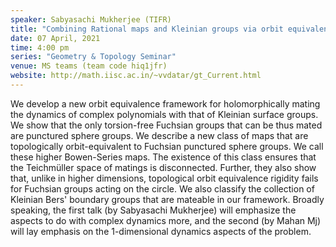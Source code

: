 ```yaml
---
speaker: Sabyasachi Mukherjee (TIFR) 
title: "Combining Rational maps and Kleinian groups via orbit equivalence - I"
date: 07 April, 2021
time: 4:00 pm
series: "Geometry & Topology Seminar"
venue: MS teams (team code hiq1jfr)
website: http://math.iisc.ac.in/~vvdatar/gt_Current.html
---
```


We develop a new orbit equivalence framework for holomorphically mating the dynamics of complex polynomials with that of Kleinian surface groups. 
We show that the only torsion-free Fuchsian groups that can be thus mated are punctured sphere groups. We describe a new class of maps that are 
topologically orbit-equivalent to Fuchsian punctured sphere groups. We call these higher Bowen-Series maps. The existence of this class ensures that the 
Teichmüller space of matings is disconnected. Further, they also show that, unlike in higher dimensions, topological orbit equivalence rigidity fails for 
Fuchsian groups acting on the circle. We also classify the collection of Kleinian Bers' boundary groups that are mateable in our framework. Broadly speaking, 
the first talk (by Sabyasachi Mukherjee) will emphasize the aspects to do with complex dynamics more, and the second (by Mahan Mj) will lay emphasis 
on the 1-dimensional dynamics aspects of the problem.
